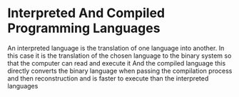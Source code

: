 # Interpreted And Compiled Programming Languages

An interpreted language is the translation of one language into another. In this case it is the translation of the chosen language to the binary system so that the computer can read and execute it And the compiled language this directly converts the binary language when passing the compilation process and then reconstruction and is faster to execute than the interpreted languages
